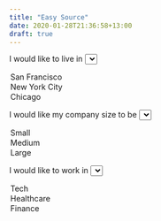 ```yaml
---
title: "Easy Source"
date: 2020-01-28T21:36:58+13:00
draft: true
---
```


I would like to live in
<select>
  <option value="sf">San Francisco</option>
  <option value="nyc">New York City</option>
  <option value="chi">Chicago</option>
</select>

I would like my company size to be
<select>
  <option value="sm">Small</option>
  <option value="med">Medium</option>
  <option value="lg">Large</option>
</select>

I would like to work in
<select>
  <option value="tech">Tech</option>
  <option value="health">Healthcare</option>
  <option value="fin">Finance</option>
</select>

<div id="jobs-table">
</div>